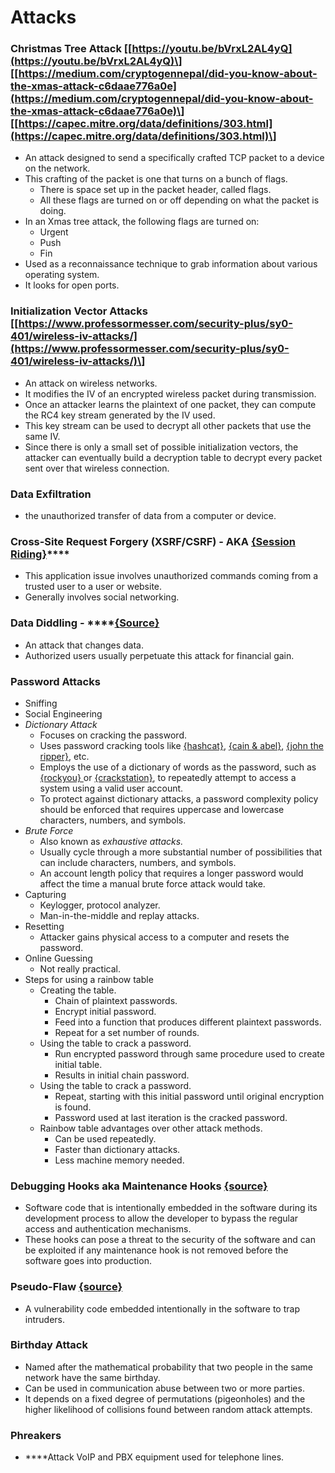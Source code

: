 # Attacks

### **Christmas Tree Attack**  \[[https://youtu.be/bVrxL2AL4yQ](https://youtu.be/bVrxL2AL4yQ)\] \[[https://medium.com/cryptogennepal/did-you-know-about-the-xmas-attack-c6daae776a0e](https://medium.com/cryptogennepal/did-you-know-about-the-xmas-attack-c6daae776a0e)\] \[[https://capec.mitre.org/data/definitions/303.html](https://capec.mitre.org/data/definitions/303.html)\]

* An attack designed to send a specifically crafted TCP packet to a device on the network. 
* This crafting of the packet is one that turns on a bunch of flags. 
  * There is space set up in the packet header, called flags. 
  * All these flags are turned on or off depending on what the packet is doing.
* In an Xmas tree attack, the following flags are turned on:
  * Urgent
  * Push
  * Fin
* Used as a reconnaissance technique to grab information about various operating system.
* It looks for open ports.

### **Initialization Vector Attacks**  \[[https://www.professormesser.com/security-plus/sy0-401/wireless-iv-attacks/](https://www.professormesser.com/security-plus/sy0-401/wireless-iv-attacks/)\]

* An attack on wireless networks. 
* It modifies the IV of an encrypted wireless packet during transmission. 
* Once an attacker learns the plaintext of one packet, they can compute the RC4 key stream generated by the IV used.
* This key stream can be used to decrypt all other packets that use the same IV. 
* Since there is only a small set of possible initialization vectors, the attacker can eventually build a decryption table to decrypt every packet sent over that wireless connection. 

### **Data Exfiltration** 

* the unauthorized transfer of data from a computer or device. 

### **Cross-Site Request Forgery \(XSRF/CSRF\) - AKA** [**{Session Riding}**](https://en.wikipedia.org/wiki/Cross-site_request_forgery)\*\*\*\*

* This application issue involves unauthorized commands coming from a trusted user to a user or website. 
* Generally involves social networking. 

### **Data Diddling** - ****[{Source}](https://en.wikipedia.org/wiki/Data_diddling)

* An attack that changes data. 
* Authorized users usually perpetuate this attack for financial gain. 

### **Password Attacks**

* Sniffing
* Social Engineering
* _Dictionary Attack_ 
  * Focuses on cracking the password. 
  * Uses password cracking tools like [{hashcat}](https://hashcat.net/wiki/), [{cain & abel}](https://en.wikipedia.org/wiki/Cain_and_Abel_%28software%29), [{john the ripper}](https://en.wikipedia.org/wiki/John_the_Ripper), etc.
  * Employs the use of a dictionary of words as the password, such as [{rockyou} ](https://www.cyberpratibha.com/blog/how-do-i-use-rockyou-wordlist-txt-in-kali-linux/)or [{crackstation}](https://crackstation.net/crackstation-wordlist-password-cracking-dictionary.htm), to repeatedly attempt to access a system using a valid user account. 
  * To protect against dictionary attacks, a password complexity policy should be enforced that requires uppercase and lowercase characters, numbers, and symbols. 
* _Brute Force_
  * Also known as _exhaustive attacks._
  * Usually cycle through a more substantial number of possibilities that can include characters, numbers, and symbols. 
  * An account length policy that requires a longer password would affect the time a manual brute force attack would take. 
* Capturing
  * Keylogger, protocol analyzer.
  * Man-in-the-middle and replay attacks.
* Resetting
  * Attacker gains physical access to a computer and resets the password.
* Online Guessing
  * Not really practical.
* Steps for using a rainbow table
  * Creating the table.
    * Chain of plaintext passwords.
    * Encrypt initial password.
    * Feed into a function that produces different plaintext passwords.
    * Repeat for a set number of rounds.
  * Using the table to crack a password.
    * Run encrypted password through same procedure used to create initial table.
    * Results in initial chain password.
  * Using the table to crack a password.
    * Repeat, starting with this initial password until original encryption is found.
    * Password used at last iteration is the cracked password.
  * Rainbow table advantages over other attack methods.
    * Can be used repeatedly.
    * Faster than dictionary attacks.
    * Less machine memory needed.

### **Debugging Hooks** aka **Maintenance Hooks** [{source}](https://itlaw.wikia.org/wiki/Maintenance_hook)

* Software code that is intentionally embedded in the software during its development process to allow the developer to bypass the regular access and authentication mechanisms. 
* These hooks can pose a threat to the security of the software and can be exploited if any maintenance hook is not removed before the software goes into production. 

### **Pseudo-Flaw** [{source}](https://itlaw.wikia.org/wiki/Pseudo-flaw) 

*  A vulnerability code embedded intentionally in the software to trap intruders.

### **Birthday Attack**

* Named after the mathematical probability that two people in the same network have the same birthday. 
* Can be used in communication abuse between two or more parties.
* It depends on a fixed degree of permutations \(pigeonholes\) and the higher likelihood of collisions found between random attack attempts.

### **Phreakers** 

*  ****Attack VoIP and PBX equipment used for telephone lines. 

